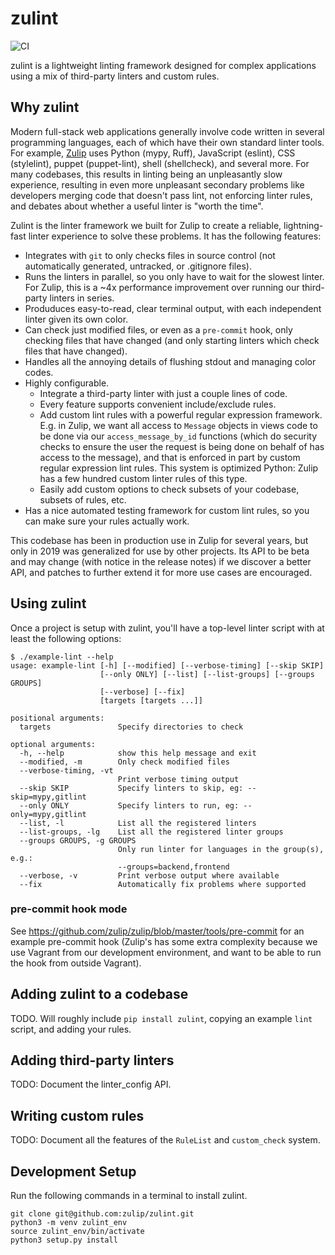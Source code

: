 # zulint

![CI](https://github.com/zulip/zulint/workflows/CI/badge.svg)

zulint is a lightweight linting framework designed for complex
applications using a mix of third-party linters and custom rules.

## Why zulint

Modern full-stack web applications generally involve code written in
several programming languages, each of which have their own standard
linter tools.  For example, [Zulip](https://zulip.com) uses Python
(mypy, Ruff), JavaScript (eslint), CSS (stylelint),
puppet (puppet-lint), shell (shellcheck), and several more.  For many
codebases, this results in linting being an unpleasantly slow
experience, resulting in even more unpleasant secondary problems like
developers merging code that doesn't pass lint, not enforcing linter
rules, and debates about whether a useful linter is "worth the time".

Zulint is the linter framework we built for Zulip to create a
reliable, lightning-fast linter experience to solve these problems.
It has the following features:

- Integrates with `git` to only checks files in source control (not
  automatically generated, untracked, or .gitignore files).
- Runs the linters in parallel, so you only have to wait for the
  slowest linter.  For Zulip, this is a ~4x performance improvement
  over running our third-party linters in series.
- Produduces easy-to-read, clear terminal output, with each
  independent linter given its own color.
- Can check just modified files, or even as a `pre-commit` hook, only
  checking files that have changed (and only starting linters which
  check files that have changed).
- Handles all the annoying details of flushing stdout and managing
  color codes.
- Highly configurable.
  - Integrate a third-party linter with just a couple lines of code.
  - Every feature supports convenient include/exclude rules.
  - Add custom lint rules with a powerful regular expression
    framework.  E.g. in Zulip, we want all access to `Message` objects
    in views code to be done via our `access_message_by_id` functions
    (which do security checks to ensure the user the request is being
    done on behalf of has access to the message), and that is enforced
    in part by custom regular expression lint rules.  This system is
    optimized Python: Zulip has a few hundred custom linter rules of
    this type.
  - Easily add custom options to check subsets of your codebase,
    subsets of rules, etc.
- Has a nice automated testing framework for custom lint rules, so you
  can make sure your rules actually work.

This codebase has been in production use in Zulip for several years,
but only in 2019 was generalized for use by other projects.  Its API
to be beta and may change (with notice in the release notes) if we
discover a better API, and patches to further extend it for more use
cases are encouraged.

## Using zulint

Once a project is setup with zulint, you'll have a top-level linter
script with at least the following options:

```
$ ./example-lint --help
usage: example-lint [-h] [--modified] [--verbose-timing] [--skip SKIP]
                    [--only ONLY] [--list] [--list-groups] [--groups GROUPS]
                    [--verbose] [--fix]
                    [targets [targets ...]]

positional arguments:
  targets               Specify directories to check

optional arguments:
  -h, --help            show this help message and exit
  --modified, -m        Only check modified files
  --verbose-timing, -vt
                        Print verbose timing output
  --skip SKIP           Specify linters to skip, eg: --skip=mypy,gitlint
  --only ONLY           Specify linters to run, eg: --only=mypy,gitlint
  --list, -l            List all the registered linters
  --list-groups, -lg    List all the registered linter groups
  --groups GROUPS, -g GROUPS
                        Only run linter for languages in the group(s), e.g.:
                        --groups=backend,frontend
  --verbose, -v         Print verbose output where available
  --fix                 Automatically fix problems where supported
```

### pre-commit hook mode

See https://github.com/zulip/zulip/blob/master/tools/pre-commit for an
example pre-commit hook (Zulip's has some extra complexity because we
use Vagrant from our development environment, and want to be able to
run the hook from outside Vagrant).

## Adding zulint to a codebase

TODO.  Will roughly include `pip install zulint`, copying an example
`lint` script, and adding your rules.


## Adding third-party linters

TODO: Document the linter_config API.

## Writing custom rules

TODO: Document all the features of the `RuleList` and `custom_check` system.

## Development Setup

Run the following commands in a terminal to install zulint.
```
git clone git@github.com:zulip/zulint.git
python3 -m venv zulint_env
source zulint_env/bin/activate
python3 setup.py install
```
